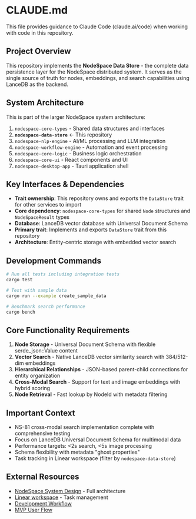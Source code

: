 # CLAUDE.md

This file provides guidance to Claude Code (claude.ai/code) when working with code in this repository.

## Project Overview

This repository implements the **NodeSpace Data Store** - the complete data persistence layer for the NodeSpace distributed system. It serves as the single source of truth for nodes, embeddings, and search capabilities using LanceDB as the backend.

## System Architecture

This is part of the larger NodeSpace system architecture:
1. `nodespace-core-types` - Shared data structures and interfaces
2. **`nodespace-data-store`** ← This repository
3. `nodespace-nlp-engine` - AI/ML processing and LLM integration
4. `nodespace-workflow-engine` - Automation and event processing
5. `nodespace-core-logic` - Business logic orchestration
6. `nodespace-core-ui` - React components and UI
7. `nodespace-desktop-app` - Tauri application shell

## Key Interfaces & Dependencies

- **Trait ownership**: This repository owns and exports the `DataStore` trait for other services to import
- **Core dependency**: `nodespace-core-types` for shared `Node` structures and `NodeSpaceResult` types
- **Database**: LanceDB vector database with Universal Document Schema  
- **Primary trait**: Implements and exports `DataStore` trait from this repository
- **Architecture**: Entity-centric storage with embedded vector search

## Development Commands

```bash
# Run all tests including integration tests
cargo test

# Test with sample data
cargo run --example create_sample_data

# Benchmark search performance
cargo bench
```

## Core Functionality Requirements

1. **Node Storage** - Universal Document Schema with flexible serde_json::Value content
2. **Vector Search** - Native LanceDB vector similarity search with 384/512-dim embeddings
3. **Hierarchical Relationships** - JSON-based parent-child connections for entity organization
4. **Cross-Modal Search** - Support for text and image embeddings with hybrid scoring
5. **Node Retrieval** - Fast lookup by NodeId with metadata filtering

## Important Context

- NS-81 cross-modal search implementation complete with comprehensive testing
- Focus on LanceDB Universal Document Schema for multimodal data
- Performance targets: <2s search, <5s image processing 
- Schema flexibility with metadata "ghost properties"
- Task tracking in Linear workspace (filter by `nodespace-data-store`)

## External Resources

- [NodeSpace System Design](../nodespace-system-design/README.md) - Full architecture
- [Linear workspace](https://linear.app/nodespace) - Task management
- [Development Workflow](../nodespace-system-design/docs/development/workflow.md)
- [MVP User Flow](../nodespace-system-design/examples/mvp-user-flow.md)